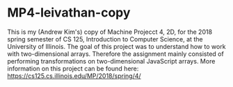 # MP4-leivathan-copy
This is my (Andrew Kim's) copy of Machine Projecct 4, 2D, for the 2018 spring semester of CS 125, Introduction to Computer Science, at the University of Illinois.
The goal of this project was to understand how to work with two-dimensional arrays. Therefore the assignment mainly consisted of performing transformations on two-dimensional JavaScript arrays.
More information on this project can be found here: https://cs125.cs.illinois.edu/MP/2018/spring/4/
